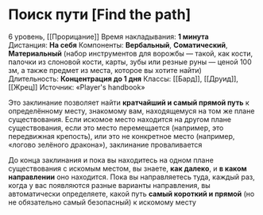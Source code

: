 # Поиск пути [Find the path]
6 уровень, [[Прорицание]]
Время накладывания: **1 минута**
Дистанция: **На себя**
Компоненты: **Вербальный**, **Соматический**, **Материальный** (набор инструментов для ворожбы — такой, как кости, палочки из слоновой кости, карты, зубы или резные руны — ценой 100 зм, а также предмет из места, которое вы хотите найти)
Длительность: **Концентрация до 1 дня**
Классы: [[Бард]], [[Друид]], [[Жрец]]
Источник: «Player's handbook»

Это заклинание позволяет найти **кратчайший и самый прямой путь** к определённому месту, знакомому вам, находящемуся на том же плане существования. Если искомое место находится на другом плане существования, если это место перемещается (например, это передвижная крепость), или это не конкретное место (например, «логово зелёного дракона»), заклинание проваливается

До конца заклинания и пока вы находитесь на одном плане существования с искомым местом, вы знаете, **как далеко**, и **в каком направлении** оно находится. Пока вы направляетесь туда, каждый раз, когда у вас появляются разные варианты направления, вы автоматически определяете, какой путь **самый короткий и прямой** (но не обязательно самый безопасный) к искомому месту